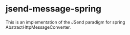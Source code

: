 # jsend-message-spring
This is an implementation of the JSend paradigm for spring AbstractHttpMessageConverter. 
